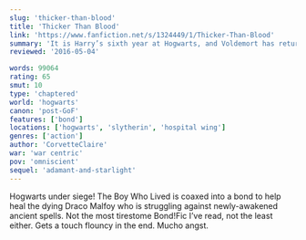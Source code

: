 ```yaml
---
slug: 'thicker-than-blood'
title: 'Thicker Than Blood'
link: 'https://www.fanfiction.net/s/1324449/1/Thicker-Than-Blood'
summary: 'It is Harry’s sixth year at Hogwarts, and Voldemort has returned to full power. The Death Eaters assault the castle and lay siege to it, injuring Draco and trapping the students inside. Chaos and much angst ensue.'
reviewed: '2016-05-04'

words: 99064
rating: 65
smut: 10
type: 'chaptered'
world: 'hogwarts'
canon: 'post-GoF'
features: ['bond']
locations: ['hogwarts', 'slytherin', 'hospital wing']
genres: ['action']
author: 'CorvetteClaire'
war: 'war centric'
pov: 'omniscient'
sequel: 'adamant-and-starlight'
---
```


Hogwarts under siege! The Boy Who Lived is coaxed into a bond to help heal the dying Draco Malfoy who is struggling against newly-awakened ancient spells. Not the most tirestome Bond!Fic I’ve read, not the least either. Gets a touch flouncy in the end. Mucho angst.

